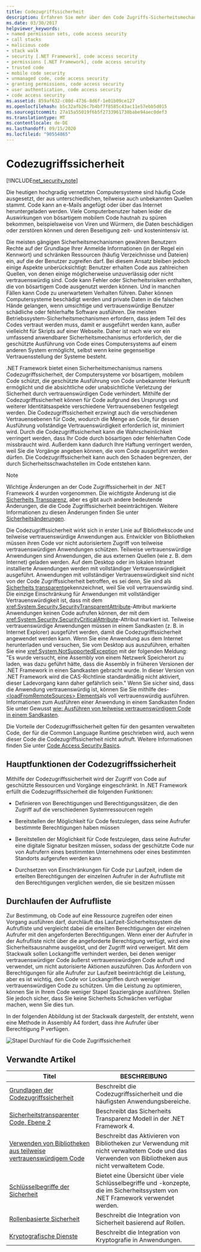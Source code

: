 ```yaml
---
title: Codezugriffssicherheit
description: Erfahren Sie mehr über den Code Zugriffs-Sicherheitsmechanismus in .net, mit dem Computersysteme vor schädlichem mobilen Code geschützt werden.
ms.date: 03/30/2017
helpviewer_keywords:
- named permission sets, code access security
- call stacks
- malicious code
- stack walk
- security [.NET Framework], code access security
- permissions [.NET Framework], code access security
- trusted code
- mobile code security
- unmanaged code, code access security
- granting permissions, code access security
- user authentication, code access security
- code access security
ms.assetid: 859af632-c80d-4736-8d6f-1e01b09ce127
ms.openlocfilehash: b5c32afb26c7b4bf7f8585c43ac11e57ebb5d015
ms.sourcegitcommit: 27a15a55019f6b5f2733961738babe94aec0def3
ms.translationtype: MT
ms.contentlocale: de-DE
ms.lasthandoff: 09/15/2020
ms.locfileid: "90554865"
---
```

# <a name="code-access-security"></a>Codezugriffssicherheit

[!INCLUDE[net_security_note](../../../includes/net-security-note-md.md)]  
  
 Die heutigen hochgradig vernetzten Computersysteme sind häufig Code ausgesetzt, der aus unterschiedlichen, teilweise auch unbekannten Quellen stammt. Code kann an e-Mails angefügt oder über das Internet heruntergeladen werden. Viele Computerbenutzer haben leider die Auswirkungen von bösartigem mobilem Code hautnah zu spüren bekommen, beispielsweise von Viren und Würmern, die Daten beschädigen oder zerstören können und deren Beseitigung zeit- und kostenintensiv ist.  
  
 Die meisten gängigen Sicherheitsmechanismen gewähren Benutzern Rechte auf der Grundlage Ihrer Anmelde Informationen (in der Regel ein Kennwort) und schränken Ressourcen (häufig Verzeichnisse und Dateien) ein, auf die der Benutzer zugreifen darf. Bei diesem Ansatz bleiben jedoch einige Aspekte unberücksichtigt: Benutzer erhalten Code aus zahlreichen Quellen, von denen einige möglicherweise unzuverlässig oder nicht vertrauenswürdig sind. Code kann Fehler oder Sicherheitsrisiken enthalten, die von bösartigem Code ausgenutzt werden können. Und in manchen Fällen kann Code zu unerwartetem Verhalten führen. Daher können Computersysteme beschädigt werden und private Daten in die falschen Hände gelangen, wenn umsichtige und vertrauenswürdige Benutzer schädliche oder fehlerhafte Software ausführen. Die meisten Betriebssystem-Sicherheitsmechanismen erfordern, dass jedem Teil des Codes vertraut werden muss, damit er ausgeführt werden kann, außer vielleicht für Skripts auf einer Webseite. Daher ist nach wie vor ein umfassend anwendbarer Sicherheitsmechanismus erforderlich, der die geschützte Ausführung von Code eines Computersystems auf einem anderen System ermöglicht, selbst wenn keine gegenseitige Vertrauensstellung der Systeme besteht.  
  
 .NET Framework bietet einen Sicherheitsmechanismus namens Codezugriffssicherheit, der Computersysteme vor bösartigem, mobilem Code schützt, die geschützte Ausführung von Code unbekannter Herkunft ermöglicht und die absichtliche oder unabsichtliche Verletzung der Sicherheit durch vertrauenswürdigen Code verhindert. Mithilfe der Codezugriffssicherheit können für Code aufgrund des Ursprungs und weiterer Identitätsaspekte verschiedene Vertrauensebenen festgelegt werden. Die Codezugriffssicherheit erzwingt auch die verschiedenen Vertrauensebenen für Code, wodurch die Menge an Code, für dessen Ausführung vollständige Vertrauenswürdigkeit erforderlich ist, minimiert wird. Durch die Codezugriffssicherheit kann die Wahrscheinlichkeit verringert werden, dass Ihr Code durch bösartigen oder fehlerhaften Code missbraucht wird. Außerdem kann dadurch Ihre Haftung verringert werden, weil Sie die Vorgänge angeben können, die vom Code ausgeführt werden dürfen. Die Codezugriffssicherheit kann auch den Schaden begrenzen, der durch Sicherheitsschwachstellen im Code entstehen kann.  
  
> [!NOTE]
> Wichtige Änderungen an der Code Zugriffssicherheit in der .NET Framework 4 wurden vorgenommen. Die wichtigste Änderung ist die [Sicherheits Transparenz](security-transparent-code.md), aber es gibt auch andere bedeutende Änderungen, die die Code Zugriffssicherheit beeinträchtigen. Weitere Informationen zu diesen Änderungen finden Sie unter [Sicherheitsänderungen](/previous-versions/dotnet/framework/security/security-changes).  
  
 Die Codezugriffssicherheit wirkt sich in erster Linie auf Bibliothekscode und teilweise vertrauenswürdige Anwendungen aus. Entwickler von Bibliotheken müssen ihren Code vor nicht autorisiertem Zugriff von teilweise vertrauenswürdigen Anwendungen schützen. Teilweise vertrauenswürdige Anwendungen sind Anwendungen, die aus externen Quellen (wie z. B. dem Internet) geladen werden. Auf dem Desktop oder im lokalen Intranet installierte Anwendungen werden mit vollständiger Vertrauenswürdigkeit ausgeführt. Anwendungen mit vollständiger Vertrauenswürdigkeit sind nicht von der Code Zugriffssicherheit betroffen, es sei denn, Sie sind als [Sicherheits transparent](security-transparent-code.md)gekennzeichnet, weil Sie voll vertrauenswürdig sind. Die einzige Einschränkung für Anwendungen mit vollständiger Vertrauenswürdigkeit ist, dass mit dem <xref:System.Security.SecurityTransparentAttribute>-Attribut markierte Anwendungen keinen Code aufrufen können, der mit dem <xref:System.Security.SecurityCriticalAttribute>-Attribut markiert ist. Teilweise vertrauenswürdige Anwendungen müssen in einem Sandkasten (z. B. in Internet Explorer) ausgeführt werden, damit die Codezugriffssicherheit angewendet werden kann. Wenn Sie eine Anwendung aus dem Internet herunterladen und versuchen, Sie vom Desktop aus auszuführen, erhalten Sie eine <xref:System.NotSupportedException> mit der folgenden Meldung: "Es wurde versucht, eine Assembly von einem Netzwerk Speicherort zu laden, was dazu geführt hätte, dass die Assembly in früheren Versionen der .NET Framework in einen Sandkasten gebracht wurde. In dieser Version von .NET Framework wird die CAS-Richtlinie standardmäßig nicht aktiviert, dieser Ladevorgang kann daher gefährlich sein." Wenn Sie sicher sind, dass die Anwendung vertrauenswürdig ist, können Sie Sie mithilfe des- [ \<loadFromRemoteSources> Elements](../configure-apps/file-schema/runtime/loadfromremotesources-element.md)als voll vertrauenswürdig ausführen. Informationen zum Ausführen einer Anwendung in einem Sandkasten finden Sie unter Gewusst [wie: Ausführen von teilweise vertrauenswürdigem Code in einem Sandkasten](how-to-run-partially-trusted-code-in-a-sandbox.md).  
  
 Die Vorteile der Codezugriffssicherheit gelten für den gesamten verwalteten Code, der für die Common Language Runtime geschrieben wird, auch wenn dieser Code die Codezugriffssicherheit nicht aufruft. Weitere Informationen finden Sie unter [Code Access Security Basics](code-access-security-basics.md).  
  
<a name="key_functions"></a>
## <a name="key-functions-of-code-access-security"></a>Hauptfunktionen der Codezugriffssicherheit  
 Mithilfe der Codezugriffssicherheit wird der Zugriff von Code auf geschützte Ressourcen und Vorgänge eingeschränkt. In .NET Framework erfüllt die Codezugriffssicherheit die folgenden Funktionen:  
  
- Definieren von Berechtigungen und Berechtigungssätzen, die den Zugriff auf die verschiedenen Systemressourcen regeln  
  
- Bereitstellen der Möglichkeit für Code festzulegen, dass seine Aufrufer bestimmte Berechtigungen haben müssen  
  
- Bereitstellen der Möglichkeit für Code festzulegen, dass seine Aufrufer eine digitale Signatur besitzen müssen, sodass der geschützte Code nur von Aufrufern eines bestimmten Unternehmens oder eines bestimmten Standorts aufgerufen werden kann  
  
- Durchsetzen von Einschränkungen für Code zur Laufzeit, indem die erteilten Berechtigungen der einzelnen Aufrufer in der Aufrufliste mit den Berechtigungen verglichen werden, die sie besitzen müssen  
  
<a name="walking_the_call_stack"></a>
## <a name="walking-the-call-stack"></a>Durchlaufen der Aufrufliste  
 Zur Bestimmung, ob Code auf eine Ressource zugreifen oder einen Vorgang ausführen darf, durchläuft das Laufzeit-Sicherheitssystem die Aufrufliste und vergleicht dabei die erteilten Berechtigungen der einzelnen Aufrufer mit den angeforderten Berechtigungen. Wenn einer der Aufrufer in der Aufrufliste nicht über die angeforderte Berechtigung verfügt, wird eine Sicherheitsausnahme ausgelöst, und der Zugriff wird verweigert. Mit dem Stackwalk sollen Lockangriffe verhindert werden, bei denen weniger vertrauenswürdiger Code äußerst vertrauenswürdigen Code aufruft und verwendet, um nicht autorisierte Aktionen auszuführen. Das Anfordern von Berechtigungen für alle Aufrufer zur Laufzeit beeinträchtigt die Leistung, aber es ist wichtig, den Code vor Lockangriffen durch weniger vertrauenswürdigen Code zu schützen. Um die Leistung zu optimieren, können Sie in Ihrem Code weniger Stapel Spaziergänge ausführen. Stellen Sie jedoch sicher, dass Sie keine Sicherheits Schwächen verfügbar machen, wenn Sie dies tun.  
  
 In der folgenden Abbildung ist der Stackwalk dargestellt, der entsteht, wenn eine Methode in Assembly A4 fordert, dass ihre Aufrufer über Berechtigung P verfügen.  
  
 ![Stapel Durchlauf für die Code Zugriffssicherheit](media/slide-10a.gif "slide_10a")
  
<a name="related_topics"></a>
## <a name="related-articles"></a>Verwandte Artikel
  
|Titel|BESCHREIBUNG|  
|-----------|-----------------|  
|[Grundlagen der Codezugriffssicherheit](code-access-security-basics.md)|Beschreibt die Codezugriffssicherheit und die häufigsten Anwendungsbereiche.|  
|[Sicherheitstransparenter Code, Ebene 2](security-transparent-code-level-2.md)|Beschreibt das Sicherheits Transparenz Modell in der .NET Framework 4.|  
|[Verwenden von Bibliotheken aus teilweise vertrauenswürdigem Code](using-libraries-from-partially-trusted-code.md)|Beschreibt das Aktivieren von Bibliotheken zur Verwendung mit nicht verwaltetem Code und das Verwenden von Bibliotheken aus nicht verwaltetem Code.|  
|[Schlüsselbegriffe der Sicherheit](../../standard/security/key-security-concepts.md)|Bietet eine Übersicht über viele Schlüsselbegriffe und -konzepte, die im Sicherheitssystem von .NET Framework verwendet werden.|  
|[Rollenbasierte Sicherheit](../../standard/security/role-based-security.md)|Beschreibt die Integration von Sicherheit basierend auf Rollen.|  
|[Kryptografische Dienste](../../standard/security/cryptographic-services.md)|Beschreibt die Integration von Kryptografie in Anwendungen.|
